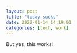 ```yaml
---
layout: post
title: "today sucks"
date: 2022-01-14 14:19:01
categories: [tech, work]
---
```


But yes, this works!